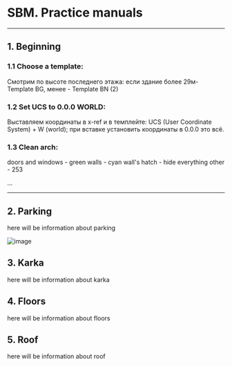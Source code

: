 # SBM. Practice manuals
------------------------------------------------------------------------------------------------
## 1. Beginning

### 1.1 Choose a template:

Смотрим по высоте последнего этажа: если здание более 29м- Template BG, менее - Template BN (2)

### 1.2 Set UCS to 0.0.0 WORLD:

Выставляем координаты в x-ref и в темплейте:  UCS (User Coordinate System) + W (world);
при вставке установить координаты в 0.0.0
это всё.

### 1.3 Clean arch:

doors and windows - green
walls - cyan
wall's hatch - hide
everything other - 253

...

--------------------------------------------------------------------------------------------------

## 2. Parking
here will be information about parking

![image](https://user-images.githubusercontent.com/108731344/177781277-0e9af93e-d296-4b59-81da-b0addd65f6c3.png)

## 3. Karka
here will be information about karka

## 4. Floors
here will be information about floors

## 5. Roof
here will be information about roof
